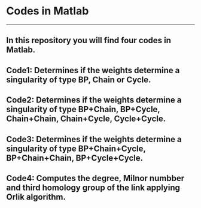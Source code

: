 # Codes in Matlab
---
In this repository you will find four codes in Matlab.
--
Code1: Determines if the weights determine a singularity of type BP, Chain or Cycle.
--
Code2: Determines if the weights determine a singularity of type  BP+Chain, BP+Cycle, Chain+Chain, Chain+Cycle, Cycle+Cycle.
--
Code3: Determines if the weights determine a singularity of type BP+Chain+Cycle, BP+Chain+Chain, BP+Cycle+Cycle.
--
Code4: Computes the degree, Milnor numbber and third homology group of the link applying Orlik algorithm.
--
